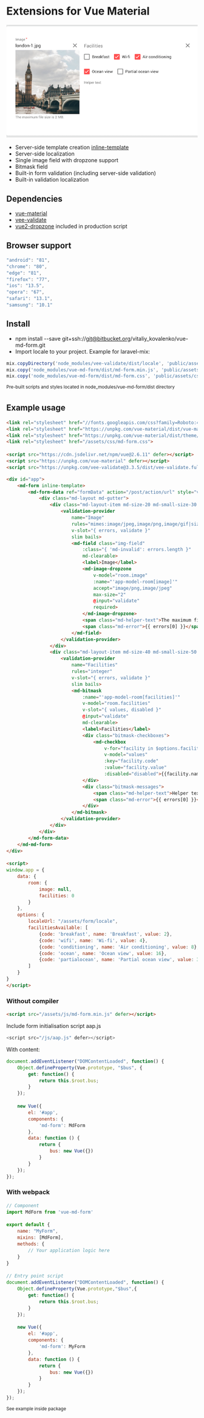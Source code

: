 # Extensions for Vue Material

![Screenshot](Screenshot.png)

 * Server-side template creation [inline-template](https://vuejs.org/v2/guide/components-edge-cases.html#Inline-Templates)
 * Server-side localization
 * Single image field with dropzone support
 * Bitmask field
 * Built-in form validation (including server-side validation)
 * Built-in validation localization

## Dependencies

 * [vue-material](https://github.com/vuematerial/vue-material)
 * [vee-validate](https://github.com/logaretm/vee-validate)
 * [vue2-dropzone](https://github.com/rowanwins/vue-dropzone) included in production script

## Browser support

```JavaScript
"android": "81",
"chrome": "80",
"edge": "81",
"firefox": "77",
"ios": "13.5",
"opera": "67",
"safari": "13.1",
"samsung": "10.1"
```

## Install

 * npm install --save git+ssh://git@bitbucket.org/vitaliy_kovalenko/vue-md-form.git
 * Import locale to your project. Example for laravel-mix:

```JavaScript
mix.copyDirectory('node_modules/vee-validate/dist/locale', 'public/assets/locale');
mix.copy('node_modules/vue-md-form/dist/md-form.min.js', 'public/assets/js/md-form.min.js')
mix.copy('node_modules/vue-md-form/dist/md-form.css', 'public/assets/css/md-form.css')
```

<sup>Pre-built scripts and styles located in node_modules/vue-md-form/dist directory</sup>

## Example usage

```HTML
<link rel="stylesheet" href="//fonts.googleapis.com/css?family=Roboto:400,500,700,400italic|Material+Icons">
<link rel="stylesheet" href="https://unpkg.com/vue-material/dist/vue-material.min.css">
<link rel="stylesheet" href="https://unpkg.com/vue-material/dist/theme/default.css">
<link rel="stylesheet" href="/assets/css/md-form.css">

<script src="https://cdn.jsdelivr.net/npm/vue@2.6.11" defer></script>
<script src="https://unpkg.com/vue-material" defer></script>
<script src="https://unpkg.com/vee-validate@3.3.5/dist/vee-validate.full.min.js" defer></script>
```

```HTML
<div id="app">
	<md-form inline-template>
		<md-form-data ref="formData" action="/post/action/url" style="visibility: hidden;">
			<div class="md-layout md-gutter">
				<div class="md-layout-item md-size-20 md-small-size-30 md-xsmall-size-50">
					<validation-provider
						name="Image"
						rules="mimes:image/jpeg,image/png,image/gif|size:2000"
						v-slot="{ errors, validate }"
						slim bails>
					    <md-field class="img-field"
							:class="{ 'md-invalid': errors.length }"
							md-clearable>
					        <label>Image</label>
					        <md-image-dropzone
								v-model="room.image"
								:name="'app-model-room[image]'"
								accept="image/png,image/jpeg"
								max-size="2"
								@input="validate"
								required>
					        </md-image-dropzone>
					        <span class="md-helper-text">The maximum file size is 2 MB.</span>
					        <span class="md-error">{{ errors[0] }}</span>
					    </md-field>
					</validation-provider>
				</div>
				<div class="md-layout-item md-size-40 md-small-size-50 md-xsmall-size-100">
					<validation-provider
						name="Facilities"
						rules="integer"
						v-slot="{ errors, validate }"
						slim bails>
						<md-bitmask
							:name="'app-model-room[facilities]'"
							v-model="room.facilities"
							v-slot="{ values, disabled }"
							@input="validate"
							md-clearable>
							<label>Facilities</label>
							<div class="bitmask-checkboxes">
								<md-checkbox
									v-for="facility in $options.facilitiesAvailable"
									v-model="values"
									:key="facility.code"
									:value="facility.value"
									:disabled="disabled">{{facility.name}}</md-checkbox>
							</div>
							<div class="bitmask-messages">
								<span class="md-helper-text">Helper text</span>
								<span class="md-error">{{ errors[0] }}</span>
							</div>
						</md-bitmask>
					</validation-provider>
				</div>
			</div>
		</md-form-data>
	</md-md-form>
</div>

<script>
window.app = {
	data: {
		room: {
			image: null,
			facilities: 0
		}
	},
	options: {
		localeUrl: "/assets/form/locale",
		facilitiesAvailable: [
			{code: 'breakfast', name: 'Breakfast', value: 2},
			{code: 'wifi', name: 'Wi-fi', value: 4},
			{code: 'conditioning', name: 'Air conditioning', value: 8},
			{code: 'ocean', name: 'Ocean view', value: 16},
			{code: 'partialocean', name: 'Partial ocean view', value: 32}
		]
	}
}
</script>
```

### Without compiler

```HTML
<script src="/assets/js/md-form.min.js" defer></script>
```

Include form initialisation script aap.js

```javaScript
<script src="/js/aap.js" defer></script>
```

With content:

```javaScript
document.addEventListener("DOMContentLoaded", function() {
	Object.defineProperty(Vue.prototype, "$bus", {
		get: function() {
			return this.$root.bus;
		}
	});

	new Vue({
		el: '#app',
		components: {
			'md-form': MdForm
		},
		data: function () {
			return {
				bus: new Vue({})
			}
		}
	});
});
```

### With webpack

```JavaScript
// Component
import MdForm from 'vue-md-form'

export default {
	name: "MyForm",
	mixins: [MdForm],
	methods: {
		// Your application logic here
	}
}

// Entry point script
document.addEventListener("DOMContentLoaded", function() {
	Object.defineProperty(Vue.prototype,"$bus",{
		get: function() {
			return this.$root.bus;
		}
	});

	new Vue({
		el: '#app',
		components: {
			'md-form': MyForm
		},
		data: function () {
			return {
				bus: new Vue({})
			}
		}
	});
});
```

<sup>See example inside package</sup>


